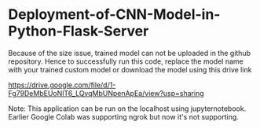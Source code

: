 # Deployment-of-CNN-Model-in-Python-Flask-Server

Because of the size issue, trained model can not be uploaded in the github repository. Hence to successfully run this code, replace the model name with your trained custom model or download the model using this drive link

https://drive.google.com/file/d/1-Fg79DeMbEUoNlT6_LQvqMbUNpenApEa/view?usp=sharing

Note: This application can be run on the localhost using jupyternotebook. Earlier Google Colab was supporting ngrok but now it's not supporting.
